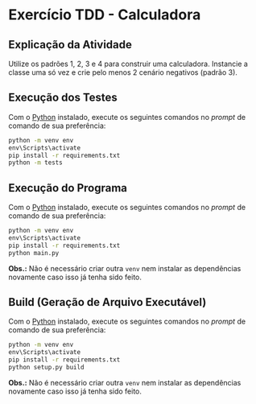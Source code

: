 # Exercício TDD - Calculadora

## Explicação da Atividade

Utilize os padrões 1, 2, 3 e 4 para construir uma calculadora. Instancie a classe uma só vez e crie pelo menos 2 cenário negativos (padrão 3).

## Execução dos Testes

Com o [Python](https://www.python.org/downloads/) instalado, execute os seguintes comandos no _prompt_ de comando de sua preferência:

```cmd
python -m venv env
env\Scripts\activate
pip install -r requirements.txt
python -m tests
```

## Execução do Programa

Com o [Python](https://www.python.org/downloads/) instalado, execute os seguintes comandos no _prompt_ de comando de sua preferência:

```cmd
python -m venv env
env\Scripts\activate
pip install -r requirements.txt
python main.py
```

**Obs.:** Não é necessário criar outra `venv` nem instalar as dependências novamente caso isso já tenha sido feito.

## Build (Geração de Arquivo Executável)

Com o [Python](https://www.python.org/downloads/) instalado, execute os seguintes comandos no _prompt_ de comando de sua preferência:

```cmd
python -m venv env
env\Scripts\activate
pip install -r requirements.txt
python setup.py build
```

**Obs.:** Não é necessário criar outra `venv` nem instalar as dependências novamente caso isso já tenha sido feito.
